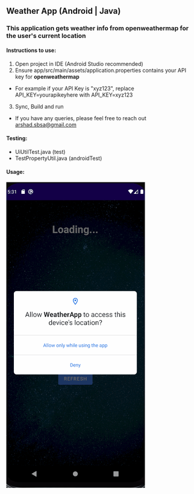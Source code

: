 ## Weather App (Android | Java)

### This application gets weather info from **openweathermap** for the user's current location

#### Instructions to use:
1) Open project in IDE (Android Studio recommended)
2) Ensure app/src/main/assets/application.properties contains your API key for **openweathermap**
* For example if your API Key is "xyz123",
  replace API_KEY=yourapikeyhere
  with API_KEY=xyz123
3) Sync, Build and run

* If you have any queries, please feel free to reach out arshad.sbsa@gmail.com

#### Testing:
* UiUtilTest.java (test)
* TestPropertyUtil.java (androidTest)

#### Usage:

![weather-app-preview](WeatherApp.gif)
